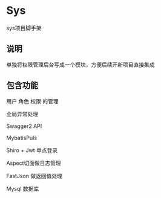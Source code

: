 # Sys
sys项目脚手架

## 说明
单独将权限管理后台写成一个模块，方便后续开新项目直接集成

## 包含功能
用户 角色 权限 的管理

全局异常处理

Swagger2 API

MybatisPuls

Shiro + Jwt 单点登录

Aspect切面做日志管理

FastJson 做返回值处理

Mysql 数据库
